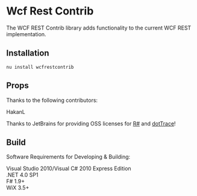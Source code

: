 Wcf Rest Contrib
=============

The WCF REST Contrib library adds functionality to the current WCF REST implementation.

Installation
------------

    nu install wcfrestcontrib
	
Props
------------

Thanks to the following contributors:

HakanL

Thanks to JetBrains for providing OSS licenses for [R#](http://www.jetbrains.com/resharper/features/code_refactoring.html) and [dotTrace](http://www.jetbrains.com/profiler/)!
	
Build
------------

Software Requirements for Developing & Building:  

Visual Studio 2010/Visual C# 2010 Express Edition  
.NET 4.0 SP1  
F# 1.9+  
WiX 3.5+  